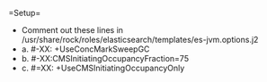 =Setup=
- Comment out these lines in /usr/share/rock/roles/elasticsearch/templates/es-jvm.options.j2
- a. #-XX: +UseConcMarkSweepGC
- b. #-XX:CMSInitiatingOccupancyFraction=75
- c. #=XX: +UseCMSInitiatingOccupancyOnly
